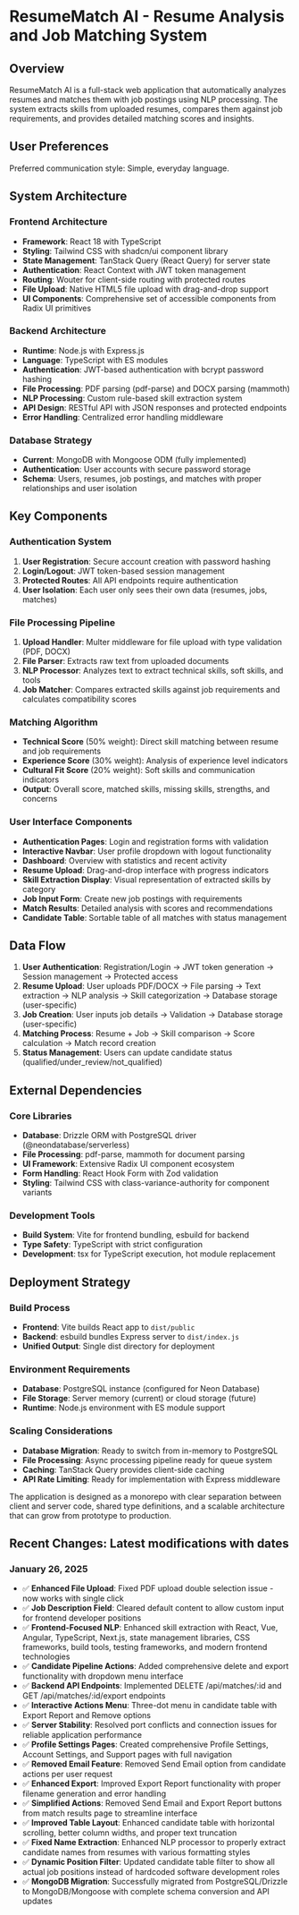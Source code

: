 # ResumeMatch AI - Resume Analysis and Job Matching System

## Overview

ResumeMatch AI is a full-stack web application that automatically analyzes resumes and matches them with job postings using NLP processing. The system extracts skills from uploaded resumes, compares them against job requirements, and provides detailed matching scores and insights.

## User Preferences

Preferred communication style: Simple, everyday language.

## System Architecture

### Frontend Architecture
- **Framework**: React 18 with TypeScript
- **Styling**: Tailwind CSS with shadcn/ui component library
- **State Management**: TanStack Query (React Query) for server state
- **Authentication**: React Context with JWT token management
- **Routing**: Wouter for client-side routing with protected routes
- **File Upload**: Native HTML5 file upload with drag-and-drop support
- **UI Components**: Comprehensive set of accessible components from Radix UI primitives

### Backend Architecture
- **Runtime**: Node.js with Express.js
- **Language**: TypeScript with ES modules
- **Authentication**: JWT-based authentication with bcrypt password hashing
- **File Processing**: PDF parsing (pdf-parse) and DOCX parsing (mammoth)
- **NLP Processing**: Custom rule-based skill extraction system
- **API Design**: RESTful API with JSON responses and protected endpoints
- **Error Handling**: Centralized error handling middleware

### Database Strategy
- **Current**: MongoDB with Mongoose ODM (fully implemented)
- **Authentication**: User accounts with secure password storage
- **Schema**: Users, resumes, job postings, and matches with proper relationships and user isolation

## Key Components

### Authentication System
1. **User Registration**: Secure account creation with password hashing
2. **Login/Logout**: JWT token-based session management
3. **Protected Routes**: All API endpoints require authentication
4. **User Isolation**: Each user only sees their own data (resumes, jobs, matches)

### File Processing Pipeline
1. **Upload Handler**: Multer middleware for file upload with type validation (PDF, DOCX)
2. **File Parser**: Extracts raw text from uploaded documents
3. **NLP Processor**: Analyzes text to extract technical skills, soft skills, and tools
4. **Job Matcher**: Compares extracted skills against job requirements and calculates compatibility scores

### Matching Algorithm
- **Technical Score** (50% weight): Direct skill matching between resume and job requirements
- **Experience Score** (30% weight): Analysis of experience level indicators
- **Cultural Fit Score** (20% weight): Soft skills and communication indicators
- **Output**: Overall score, matched skills, missing skills, strengths, and concerns

### User Interface Components
- **Authentication Pages**: Login and registration forms with validation
- **Interactive Navbar**: User profile dropdown with logout functionality
- **Dashboard**: Overview with statistics and recent activity
- **Resume Upload**: Drag-and-drop interface with progress indicators
- **Skill Extraction Display**: Visual representation of extracted skills by category
- **Job Input Form**: Create new job postings with requirements
- **Match Results**: Detailed analysis with scores and recommendations
- **Candidate Table**: Sortable table of all matches with status management

## Data Flow

1. **User Authentication**: Registration/Login → JWT token generation → Session management → Protected access
2. **Resume Upload**: User uploads PDF/DOCX → File parsing → Text extraction → NLP analysis → Skill categorization → Database storage (user-specific)
3. **Job Creation**: User inputs job details → Validation → Database storage (user-specific)
4. **Matching Process**: Resume + Job → Skill comparison → Score calculation → Match record creation
5. **Status Management**: Users can update candidate status (qualified/under_review/not_qualified)

## External Dependencies

### Core Libraries
- **Database**: Drizzle ORM with PostgreSQL driver (@neondatabase/serverless)
- **File Processing**: pdf-parse, mammoth for document parsing
- **UI Framework**: Extensive Radix UI component ecosystem
- **Form Handling**: React Hook Form with Zod validation
- **Styling**: Tailwind CSS with class-variance-authority for component variants

### Development Tools
- **Build System**: Vite for frontend bundling, esbuild for backend
- **Type Safety**: TypeScript with strict configuration
- **Development**: tsx for TypeScript execution, hot module replacement

## Deployment Strategy

### Build Process
- **Frontend**: Vite builds React app to `dist/public`
- **Backend**: esbuild bundles Express server to `dist/index.js`
- **Unified Output**: Single dist directory for deployment

### Environment Requirements
- **Database**: PostgreSQL instance (configured for Neon Database)
- **File Storage**: Server memory (current) or cloud storage (future)
- **Runtime**: Node.js environment with ES module support

### Scaling Considerations
- **Database Migration**: Ready to switch from in-memory to PostgreSQL
- **File Processing**: Async processing pipeline ready for queue system
- **Caching**: TanStack Query provides client-side caching
- **API Rate Limiting**: Ready for implementation with Express middleware

The application is designed as a monorepo with clear separation between client and server code, shared type definitions, and a scalable architecture that can grow from prototype to production.

## Recent Changes: Latest modifications with dates

### January 26, 2025
- ✅ **Enhanced File Upload**: Fixed PDF upload double selection issue - now works with single click
- ✅ **Job Description Field**: Cleared default content to allow custom input for frontend developer positions  
- ✅ **Frontend-Focused NLP**: Enhanced skill extraction with React, Vue, Angular, TypeScript, Next.js, state management libraries, CSS frameworks, build tools, testing frameworks, and modern frontend technologies
- ✅ **Candidate Pipeline Actions**: Added comprehensive delete and export functionality with dropdown menu interface
- ✅ **Backend API Endpoints**: Implemented DELETE /api/matches/:id and GET /api/matches/:id/export endpoints
- ✅ **Interactive Actions Menu**: Three-dot menu in candidate table with Export Report and Remove options
- ✅ **Server Stability**: Resolved port conflicts and connection issues for reliable application performance
- ✅ **Profile Settings Pages**: Created comprehensive Profile Settings, Account Settings, and Support pages with full navigation
- ✅ **Removed Email Feature**: Removed Send Email option from candidate actions per user request
- ✅ **Enhanced Export**: Improved Export Report functionality with proper filename generation and error handling
- ✅ **Simplified Actions**: Removed Send Email and Export Report buttons from match results page to streamline interface
- ✅ **Improved Table Layout**: Enhanced candidate table with horizontal scrolling, better column widths, and proper text truncation
- ✅ **Fixed Name Extraction**: Enhanced NLP processor to properly extract candidate names from resumes with various formatting styles
- ✅ **Dynamic Position Filter**: Updated candidate table filter to show all actual job positions instead of hardcoded software development roles
- ✅ **MongoDB Migration**: Successfully migrated from PostgreSQL/Drizzle to MongoDB/Mongoose with complete schema conversion and API updates